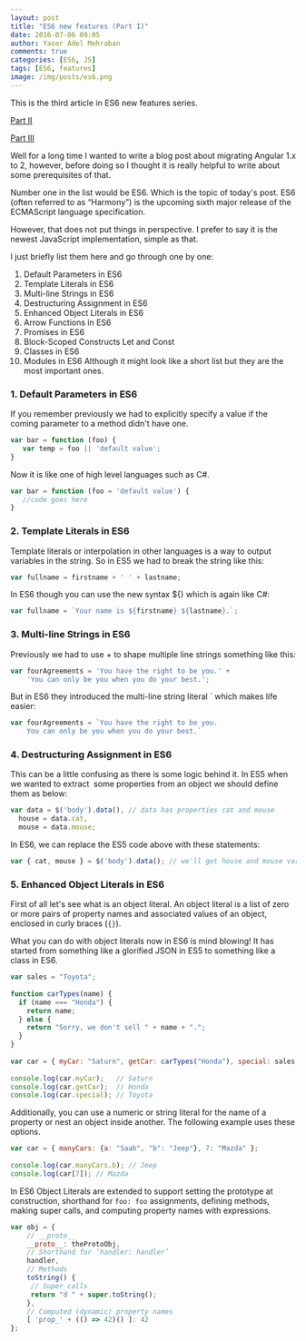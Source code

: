 ```yaml
---
layout: post
title: "ES6 new features (Part I)"
date: 2016-07-06 09:05
author: Yaser Adel Mehraban
comments: true
categories: [ES6, JS]
tags: [ES6, features]
image: /img/posts/es6.png
---
```

This is the third article in ES6 new features series.

[Part II](/2016-07-07-es6-new-features-part-ii/)

[Part III](/2016-07-11-es6-new-features-part-iii/)
<!--more-->
Well for a long time I wanted to write a blog post about migrating Angular 1.x to 2, however, before doing so I thought it is really helpful to write about some prerequisites of that.

Number one in the list would be ES6. Which is the topic of today's post. ES6 (often referred to as “Harmony”) is the upcoming sixth major release of the ECMAScript language specification. 

However, that does not put things in perspective. I prefer to say it is the newest JavaScript implementation, simple as that.

I just briefly list them here and go through one by one:


1.  Default Parameters in ES6
2.  Template Literals in ES6
3.  Multi-line Strings in ES6
4.  Destructuring Assignment in ES6
5.  Enhanced Object Literals in ES6
6.  Arrow Functions in ES6
7.  Promises in ES6
8.  Block-Scoped Constructs Let and Const
9.  Classes in ES6
10.  Modules in ES6
Although it might look like a short list but they are the most important ones.


### 1. Default Parameters in ES6

If you remember previously we had to explicitly specify a value if the coming parameter to a method didn't have one.

```javascript
var bar = function (foo) {
   var temp = foo || 'default value';
}
```

Now it is like one of high level languages such as C#.

```javascript
var bar = function (foo = 'default value') {
   //code goes here
}
```
    
### 2. Template Literals in ES6
    
Template literals or interpolation in other languages is a way to output variables in the string. So in ES5 we had to break the string like this:

```javascript
var fullname = firstname + ' ' + lastname;
```

In ES6 though you can use the new syntax ${} which is again like C#:

```javascript
var fullname = `Your name is ${firstname} ${lastname}.`;
```
    
### 3. Multi-line Strings in ES6
    
Previously we had to use + to shape multiple line strings something like this:

```javascript
var fourAgreements = 'You have the right to be you.' +
    'You can only be you when you do your best.';
```

But in ES6 they introduced the multi-line string literal ` which makes life easier:

```javascript
var fourAgreements = `You have the right to be you.
    You can only be you when you do your best.`
```

### 4. Destructuring Assignment in ES6
    
This can be a little confusing as there is some logic behind it. In ES5 when we wanted to extract  some properties from an object we should define them as below:

```javascript
var data = $('body').data(), // data has properties cat and mouse
  house = data.cat,
  mouse = data.mouse;
```

In ES6, we can replace the ES5 code above with these statements:

```javascript
var { cat, mouse } = $('body').data(); // we'll get house and mouse variables
```
   
### 5. Enhanced Object Literals in ES6
    
First of all let's see what is an object literal. An object literal is a list of zero or more pairs of property names and associated values of an object, enclosed in curly braces (`{}`).

What you can do with object literals now in ES6 is mind blowing! It has started from something like a glorified JSON in ES5 to something like a class in ES6.

```javascript
var sales = "Toyota";
 
function carTypes(name) {
  if (name === "Honda") {
    return name;
  } else {
    return "Sorry, we don't sell " + name + ".";
  }
}
 
var car = { myCar: "Saturn", getCar: carTypes("Honda"), special: sales };
 
console.log(car.myCar);   // Saturn
console.log(car.getCar);  // Honda
console.log(car.special); // Toyota
```

Additionally, you can use a numeric or string literal for the name of a property or nest an object inside another. The following example uses these options.

```javascript
var car = { manyCars: {a: "Saab", "b": "Jeep"}, 7: "Mazda" };
 
console.log(car.manyCars.b); // Jeep
console.log(car[7]); // Mazda
```

In ES6 Object Literals are extended to support setting the prototype at construction, shorthand for `foo: foo` assignments, defining methods, making super calls, and computing property names with expressions.

```javascript
var obj = {
    // __proto__
    __proto__: theProtoObj,
    // Shorthand for ‘handler: handler’
    handler,
    // Methods
    toString() {
     // Super calls
     return "d " + super.toString();
    },
    // Computed (dynamic) property names
    [ 'prop_' + (() => 42)() ]: 42
};
```
